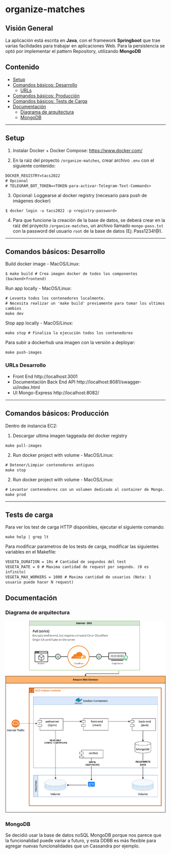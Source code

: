 # organize-matches

## Visión General

La aplicación está escrita en **Java**, con el framework **Springboot** que trae varias facilidades para trabajar en aplicaciones Web. Para la persistencia se optó por implementar el pattern Repository, utilizando **MongoDB**

## Contenido 
- [Setup](#setup)  
- [Comandos básicos: Desarrollo](#commandsdev)  
  - [URLs](#urlsdev)  
- [Comandos básicos: Producción](#commandsprod)  
- [Comandos básicos: Tests de Carga](#loadtesting)  
- [Documentación](#doc)  
  - [Diagrama de arquitectura](#doc-arq)  
  - [MongoDB](#doc-mongo)  


---

<a name="setup"/>

## Setup

1. Instalar Docker + Docker Compose:  https://www.docker.com/

2. En la raiz del proyecto `/organize-matches`, crear archivo `.env` con el siguiente contenido:

```
DOCKER_REGISTRY=tacs2022
# Opcional
# TELEGRAM_BOT_TOKEN=<TOKEN-para-activar-Telegram-Text-Commands>
```

3. Opcional: Loggearse al docker registry (necesario para push de imágenes docker)

```
$ docker login -u tacs2022 -p <registry-password>
```
4. Para que funcione la creación de la base de datos, se deberá crear en la raiz del proyecto `/organize-matches`,
un archivo llamado `mongo-pass.txt` con la password del usuario `root` de la base de datos (Ej: Pass1234!@).

---

<a name="commandsdev"/>

## Comandos básicos: Desarrollo

Build docker image - MacOS/Linux:
```
$ make build # Crea imagen docker de todos los componentes (backend+frontend)
```

Run app locally - MacOS/Linux:
```
# Levanta todos los contenedores localmente.
# Necesita realizar un 'make build' previamente para tomar los ultimos cambios
make dev
```

Stop app locally - MacOS/Linux:
```
make stop # Finaliza la ejecución todos los contenedores
```

Para subir a dockerhub una imagen con la versión a deployar:
```shell
make push-images
```

<a name="urlsdev"/>

### URLs Desarrollo

- Front End http://localhost:3001
- Documentación Back End API http://localhost:8081/swagger-ui/index.html
- UI Mongo-Express http://localhost:8082/

---

<a name="commandsprod"/>

## Comandos básicos: Producción

Dentro de instancia EC2:

1. Descargar ultima imagen taggeada del docker registry
```
make pull-images
```

2. Run docker project with volume - MacOS/Linux:
```
# Detener/Limpiar contenedores antiguos
make stop
```

2. Run docker project with volume - MacOS/Linux:
```
# Levantar contenedores con un volumen dedicado al container de Mongo.
make prod
```

---

<a name="loadtesting"/>

## Tests de carga

Para ver los test de carga HTTP disponibles, ejecutar el siguiente comando:

```shell
make help | grep lt
```

Para modificar parametros de los tests de carga, modificar las siguientes variables en el Makefile:

```
VEGETA_DURATION = 10s # Cantidad de segundos del test
VEGETA_RATE = 0 # Maxima cantidad de request por segundo. (0 es infinito)
VEGETA_MAX_WORKERS = 1000 # Maxima cantidad de usuarios (Nota: 1 usuario puede hacer N request)
```


<a name="doc"/>

## Documentación

<a name="doc-arq"/>

### Diagrama de arquitectura


![Architecture-Diagram](doc/Architecture-Diagram.png)

<a name="doc-mongo"/>

### MongoDB

Se decidió usar la base de datos noSQL MongoDB porque nos parece que la funcionalidad puede variar a futuro, y
esta DDBB es más flexible para agregar nuevas funcionalidades que un Cassandra por ejemplo.